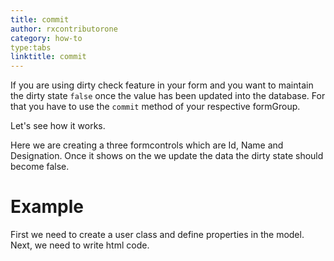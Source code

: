 ```yaml
---
title: commit
author: rxcontributorone
category: how-to
type:tabs
linktitle: commit
---
```


If you are using dirty check feature in your form and you want to maintain the dirty state `false` once the value has been updated into the database. For that you have to use the `commit` method of your respective formGroup.

Let's see how it works.

Here we are creating a three formcontrols which are Id, Name and Designation. Once it shows on the we update the data the dirty state should become false.

# Example

<data-scope scope="['decorator']">
First we need to create a user class and define properties in the model.
<div component="app-code" key="commit-dynamic-model"></div> 
</data-scope>
<div component="app-code" key="commit-dynamic-component"></div> 
Next, we need to write html code.
<div component="app-code" key="commit-dynamic-html"></div> 
<div component="app-example-runner" ref-component="app-commit-dynamic"></div>
